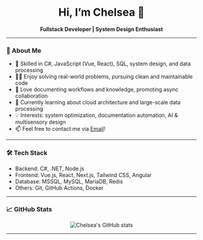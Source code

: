 <!-- 中文版 -->
<h1 align="center">Hi, I’m Chelsea 👋</h1>

<p align="center">
  <b>Fullstack Developer | System Design Enthusiast </b>
</p>

---

### 🚀 About Me

- 🏢 Skilled in C#, JavaScript (Vue, React), SQL, system design, and data processing
- 🧑‍💻 Enjoy solving real-world problems, pursuing clean and maintainable code
- 📝 Love documenting workflows and knowledge, promoting async collaboration
- 🌱 Currently learning about cloud architecture and large-scale data processing
- 💡 Interests: system optimization, documentation automation, AI & multisensory design
- 📫 Feel free to contact me via [Email](mailto:limo1878@gmail.com)!

---

### 🛠️ Tech Stack

- Backend: C#, .NET, Node.js
- Frontend: Vue.js, React, Next.js, Tailwind CSS, Angular
- Database: MSSQL, MySQL, MariaDB, Redis
- Others: Git, GitHub Actions, Docker

---

### 📈 GitHub Stats

<p align="center">
  <img src="https://github-readme-stats.vercel.app/api?username=your-github-username&show_icons=true&theme=radical" alt="Chelsea's GitHub stats" />
</p>

---
